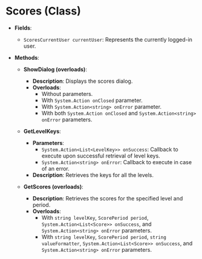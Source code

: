# Scores (Class)

- **Fields**:
  - `ScoresCurrentUser currentUser`: Represents the currently logged-in user.

- **Methods**:
  - **ShowDialog (overloads)**:
    - **Description**: Displays the scores dialog.
    - **Overloads**:
      - Without parameters.
      - With `System.Action onClosed` parameter.
      - With `System.Action<string> onError` parameter.
      - With both `System.Action onClosed` and `System.Action<string> onError` parameters.

  - **GetLevelKeys**:
    - **Parameters**:
      - `System.Action<List<LevelKey>> onSuccess`: Callback to execute upon successful retrieval of level keys.
      - `System.Action<string> onError`: Callback to execute in case of an error.
    - **Description**: Retrieves the keys for all the levels.
    
  - **GetScores (overloads)**:
    - **Description**: Retrieves the scores for the specified level and period.
    - **Overloads**:
      - With `string levelKey`, `ScorePeriod period`, `System.Action<List<Score>> onSuccess`, and `System.Action<string> onError` parameters.
      - With `string levelKey`, `ScorePeriod period`, `string valueFormatter`, `System.Action<List<Score>> onSuccess`, and `System.Action<string> onError` parameters.
